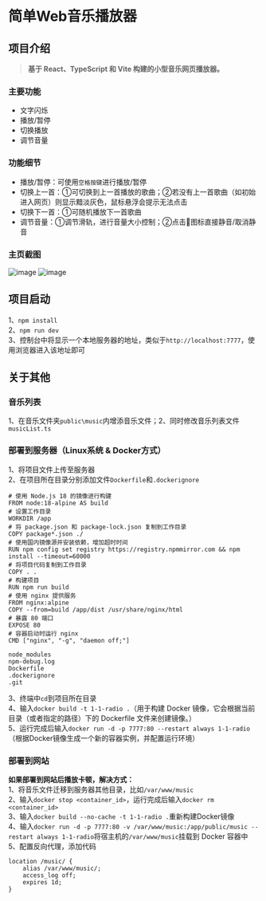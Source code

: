 # 简单Web音乐播放器

## 项目介绍
> **基于 React、TypeScript 和 Vite 构建的小型音乐网页播放器。**
### 主要功能
+ 文字闪烁
+ 播放/暂停
+ 切换播放
+ 调节音量
### 功能细节
+ 播放/暂停：可使用`空格按键`进行播放/暂停
+ 切换上一首：①可切换到上一首播放的歌曲；②若没有上一首歌曲（如初始进入网页）则显示黯淡灰色，鼠标悬浮会提示无法点击
+ 切换下一首：①可随机播放下一首歌曲
+ 调节音量：①调节滑轨，进行音量大小控制；②点击📣图标直接静音/取消静音

### 主页截图
![image](https://github.com/user-attachments/assets/a67e1cd3-6a0b-46e1-b657-e9785d4a493b)
![image](https://github.com/user-attachments/assets/fabd9b53-4e85-40b6-8f58-2905dbaffedd)

## 项目启动
1、`npm install`
<br>
2、`npm run dev`
<br>
3、控制台中将显示一个本地服务器的地址，类似于`http://localhost:7777`，使用浏览器进入该地址即可

## 关于其他
### 音乐列表
1、在音乐文件夹`public\music`内增添音乐文件；2、同时修改音乐列表文件`musicList.ts`
### 部署到服务器（Linux系统 & Docker方式）
1、将项目文件上传至服务器
<br>
2、在项目所在目录分别添加文件`Dockerfile`和`.dockerignore`
```Dockerfile配置
# 使用 Node.js 18 的镜像进行构建
FROM node:18-alpine AS build
# 设置工作目录
WORKDIR /app
# 将 package.json 和 package-lock.json 复制到工作目录
COPY package*.json ./
# 使用国内镜像源并安装依赖，增加超时时间
RUN npm config set registry https://registry.npmmirror.com && npm install --timeout=60000
# 将项目代码复制到工作目录
COPY . .
# 构建项目
RUN npm run build
# 使用 nginx 提供服务
FROM nginx:alpine
COPY --from=build /app/dist /usr/share/nginx/html
# 暴露 80 端口
EXPOSE 80
# 容器启动时运行 nginx
CMD ["nginx", "-g", "daemon off;"]
```
```.dockerignore配置
node_modules
npm-debug.log
Dockerfile
.dockerignore
.git
```
3、终端中`cd`到项目所在目录
<br>
4、输入`docker build -t 1-1-radio .`（用于构建 Docker 镜像，它会根据当前目录（或者指定的路径）下的 Dockerfile 文件来创建镜像。）
<br>
5、运行完成后输入`docker run -d -p 7777:80 --restart always 1-1-radio`（根据Docker镜像生成一个新的容器实例，并配置运行环境）
### 部署到网站
**如果部署到网站后播放卡顿，解决方式：**
<br>
1、将音乐文件迁移到服务器其他目录，比如`/var/www/music`
<br>
2、输入`docker stop <container_id>`，运行完成后输入`docker rm <container_id>`
<br>
3、输入`docker build --no-cache -t 1-1-radio .`重新构建Docker镜像
<br>
4、输入`docker run -d -p 7777:80 -v /var/www/music:/app/public/music --restart always 1-1-radio`将宿主机的`/var/www/music`挂载到 Docker 容器中
<br>
5、配置反向代理，添加代码
```
location /music/ {
    alias /var/www/music/;
    access_log off;
    expires 1d;
}
```
